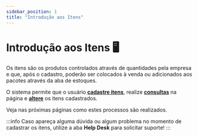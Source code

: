 ```yaml
---
sidebar_position: 1
title: "Introdução aos Itens"
---
```


# Introdução aos Itens :desktop_computer:

Os itens são os produtos controlados através de quantidades pela empresa e que, após o cadastro, poderão ser colocados à venda ou adicionados aos pacotes através da aba de estoques.

O sistema permite que o usuário **[cadastre itens](./create_items.md)**, realize **[consultas](./list.md)** na página e **[altere](./actions.md)** os itens cadastrados.

Veja nas próximas páginas como estes processos são realizados.

:::info
Caso apareça alguma dúvida ou algum problema no momento de cadastrar os itens, utilize a aba **Help Desk** para solicitar suporte!
:::
